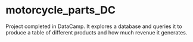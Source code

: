 # motorcycle_parts_DC
Project completed in DataCamp. It explores a database and queries it to produce a table of different products and how much revenue it generates.

